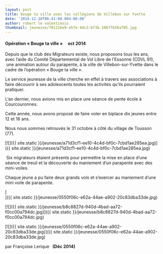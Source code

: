 ```yaml
---
layout: post
title: bouge ta ville avec les collégiens de Villebon sur Yvette
date: '2014-12-10T06:41:00.004-08:00'
author: robert le valentinois
thumbnail: jeunesse/701216e9-e57e-44c3-bf3b-1067f656af05.jpg
---
```

#### Opération «&nbsp;Bouge ta ville&nbsp;» **&nbsp; &nbsp; oct 2014&nbsp; &nbsp; &nbsp; &nbsp; &nbsp; &nbsp; &nbsp;**   

 Depuis que le club des Migrateurs existe, nous proposons tous les ans, avec l’aide du Comité Départemental de Vol Libre de l’Essonne (CDVL 91), &nbsp;une animation autour du parapente, à la ville de Villebon-sur-Yvette dans le cadre de l’opération «&nbsp;Bouge ta ville&nbsp;».

 Le service jeunesse de la ville cherche en effet à travers ses associations à faire découvrir à ses adolescents toutes les activités qu’ils pourraient pratiquer.

 L’an dernier, nous avions mis en place une séance de pente école à Courcouronnes.

 Cette année, nous avons proposé de faire voler en biplace dix jeunes entre 12 et 16 ans.

 Nous nous sommes retrouvés le 31 octobre à côté du village de Tousson (77).

[![]({{ site.static }}/jeunesse/a71d3cf1-ee10-4c4d-bf0c-7cbd1ae285ea.jpg)]({{ site.static }}/jeunesse/a71d3cf1-ee10-4c4d-bf0c-7cbd1ae285ea.jpg)

  

 &nbsp;Six migrateurs étaient présents pour permettre la mise en place d’une séance de treuil et la découverte du maniement d’un parapente avec des mini-voiles.

 Chaque jeune a pu faire deux grands vols et s’exercer au maniement d’une mini voile de parapente.

[  
]({{ site.static }}/jeunesse/0550f06c-e62a-44ae-a902-20c83dba33de.jpg)

[![]({{ site.static }}/jeunesse/b8c8827d-940d-4bad-aa72-f0cc00a794dc.jpg)]({{ site.static }}/jeunesse/b8c8827d-940d-4bad-aa72-f0cc00a794dc.jpg)

  

[![]({{ site.static }}/jeunesse/0550f06c-e62a-44ae-a902-20c83dba33de.jpg)]({{ site.static }}/jeunesse/0550f06c-e62a-44ae-a902-20c83dba33de.jpg)
  

par Françoise Lerique **&nbsp; (Déc 2014)**

